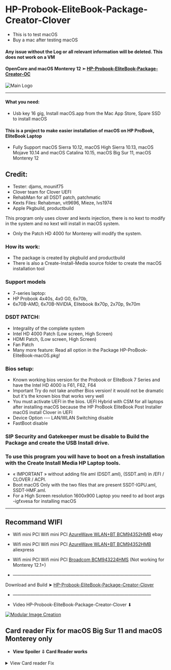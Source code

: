 # HP-Probook-EliteBook-Package-Creator-Clover
- This is to test macOS
- Buy a mac after testing macOS
#### Any issue without the Log or all relevant information will be deleted. This does not work on a VM

#### OpenCore and macOS Monterey 12 ➣ [HP-Probook-EliteBook-Package-Creator-OC](https://github.com/chris1111/HP-Probook-EliteBook-Package-Creator-OC)

![Main Logo](https://user-images.githubusercontent.com/6248794/155245353-8fd23843-912f-4288-9623-e067f733a918.png)

----------------------------------------------------------------------------
#### What you need: 
- Usb key 16 gig, Install macOS.app from the Mac App Store, Spare SSD to install macOS


#### This is a project to make easier installation of macOS on HP ProBook, EliteBook Laptop
- Fully Support macOS Sierra 10.12, macOS High Sierra 10.13, macOS Mojave 10.14 and macOS Catalina 10.15, macOS Big Sur 11, macOS Monterey 12

## Credit:

- Tester: djams, mounif75
- Clover team for Clover UEFI
- RehabMan for all DSDT patch, patchmatic
- Kexts Files: Rehabman, vit9696, Mieze, lvs1974
- Apple Pkgbuild, productbuild


This program only uses clover and kexts injection, there is no kext to modify in the system and no kext will install in macOS system.
- Only the Patch HD 4000 for Monterey will modify the system.

### How its work:
- The package is created by pkgbuild and productbuild
- There is also a Create-Install-Media source folder to create the macOS installation tool


### Support models
- 7-series laptop: 
- HP Probook 4x40s, 4x0 G0, 6x70b, 
- 6x70B-AMD, 6x70B-NVIDIA,  Elitebook 8x70p, 2x70p, 9x70m

### DSDT PATCH:
- Integrality of the complete system
- Intel HD 4000 Patch (Low screen, High Screen)
- HDMI Patch, (Low screen, High Screen)
- Fan Patch
- Many more feature: Read all option in the Package HP-ProBook-EliteBook-macOS.pkg!


### Bios setup:

- Known working bios version for the Probook or EliteBook 7 Series and have the Intel HD 4000 is F61, F62, F64
- Important Try do not take another Bios version!  it would not be dramatic but it's the known bios that works very well
- You must activate UEFI in the bios. UEFI Hybrid with CSM for all laptops after installing macOS because the HP ProBook EliteBook Post Installer macOS install Clover in UEFI
- Device Option --- LAN/WLAN Switching disable
- FastBoot disable

### SIP Security and Gatekeeper must be disable to Build the Package and create the USB Install drive.

### To use this program you will have to boot on a fresh installation with the Create Install Media HP Laptop tools.
-  « IMPORTANT » without adding file aml (DSDT.aml), (SSDT.aml) in  /EFI / CLOVER / ACPI. 
- Boot macOS Only with the two files that are present SSDT-IGPU.aml, SSDT-HMF.aml.
- For a High Screen resolution 1600x900 Laptop you need to ad boot args -igfxvesa for installing macOS
----------------------------------------------------------------------------

## Recommand WIFI
- Wifi mini PCI Wifi mini PCI [AzureWave WLAN+BT BCM94352HMB](https://www.ebay.fr/itm/Azurewave-AW-CE123H-Broadcom-BCM94352-802-11ac-WiFi-card-Bluetooth-4-0-for-MAC-/272248789669) ebay
- Wifi mini PCI Wifi mini PCI [AzureWave WLAN+BT BCM94352HMB](https://www.aliexpress.com/item/4000385703330.html) aliexpress
- Wifi mini PCI Wifi mini PCI [Broadcom BCM943224HMS](https://www.ebay.com/itm/253022938877?hash=item3ae957a6fd:g:8JYAAMXQVT9TFoF4) (Not working for Monterey 12.1+)



- ———————————————————————————————

Download and Build ➤ [HP-Probook-EliteBook-Package-Creator-Clover](https://github.com/chris1111/HP-ProbookEliteBook-Package-Creator-Clover/archive/refs/heads/Master.zip)	


- ———————————————————————————————

- Video HP-Probook-EliteBook-Package-Creator-Clover ⬇︎

[![Modular Image Creation](https://user-images.githubusercontent.com/6248794/134072536-7c46b8cc-4d8b-42f9-a28a-3c02734f1f5d.png)](https://youtu.be/ae2vHX9G1hE)

## Card reader Fix for macOS Big Sur 11 and macOS Monterey only

-  #### View Spoiler ⇩ Card Reader works
<details> 
<summary>View Card reader Fix </summary>
   
- Bios setup ☞ Port Option: Uncheck 1394 Port
- SIP security disable
- Reboot to the SSD then Install [JMicron-Card-Reader installer](https://github.com/chris1111/JMicron-Card-Reader) Folowed Guide.pdf
- Before reboot, you have to allow JMicron update extensions
#### Lower then macOS 11 open new issue I will send you the file kext to add in Clover
   
   
![Screen Shot ](https://user-images.githubusercontent.com/6248794/87852436-f4426980-c8cf-11ea-913f-72c6093eb32a.png)	

</details>

